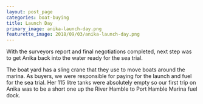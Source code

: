 ```yaml
---
layout: post_page
categories: boat-buying
title: Launch Day
primary_image: anika-launch-day.png 
featurette_image: 2018/09/03/anika-launch-day.png
---
```

With the surveyors report and final negotiations completed, next step was to
get Anika back into the water ready for the sea trial. 

The boat yard has a sling crane that they use to move boats around the marina. As buyers, we were responsible for paying for the launch and fuel for the sea trial.
Her 115 litre tanks were absolutely empty so our first trip on Anika was to be a
short one up the River Hamble to Port Hamble Marina fuel dock.
